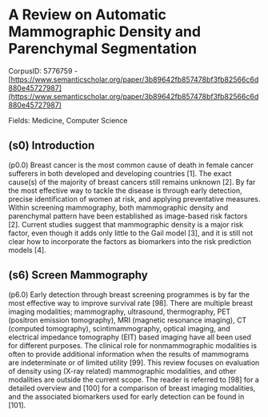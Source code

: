 # A Review on Automatic Mammographic Density and Parenchymal Segmentation

CorpusID: 5776759 - [https://www.semanticscholar.org/paper/3b89642fb857478bf3fb82566c6d880e45727987](https://www.semanticscholar.org/paper/3b89642fb857478bf3fb82566c6d880e45727987)

Fields: Medicine, Computer Science

## (s0) Introduction
(p0.0) Breast cancer is the most common cause of death in female cancer sufferers in both developed and developing countries [1]. The exact cause(s) of the majority of breast cancers still remains unknown [2]. By far the most effective way to tackle the disease is through early detection, precise identification of women at risk, and applying preventative measures. Within screening mammography, both mammographic density and parenchymal pattern have been established as image-based risk factors [2]. Current studies suggest that mammographic density is a major risk factor, even though it adds only little to the Gail model [3], and it is still not clear how to incorporate the factors as biomarkers into the risk prediction models [4].
## (s6) Screen Mammography
(p6.0) Early detection through breast screening programmes is by far the most effective way to improve survival rate [98]. There are multiple breast imaging modalities; mammography, ultrasound, thermography, PET (positron emission tomography), MRI (magnetic resonance imaging), CT (computed tomography), scintimammography, optical imaging, and electrical impedance tomography (EIT) based imaging have all been used for different purposes. The clinical role for nonmammographic modalities is often to provide additional information when the results of mammograms are indeterminate or of limited utility [99]. This review focuses on evaluation of density using (X-ray related) mammographic modalities, and other modalities are outside the current scope. The reader is referred to [98] for a detailed overview and [100] for a comparison of breast imaging modalities, and the associated biomarkers used for early detection can be found in [101].
